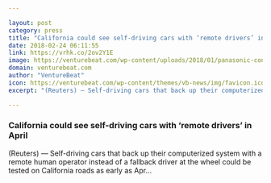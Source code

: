 ```yaml
---

layout: post
category: press
title: "California could see self-driving cars with ‘remote drivers’ in April"
date: 2018-02-24 06:11:55
link: https://vrhk.co/2ov2Y1E
image: https://venturebeat.com/wp-content/uploads/2018/01/panasonic-concept-car.jpg?fit=1200%2C594&strip=all
domain: venturebeat.com
author: "VentureBeat"
icon: https://venturebeat.com/wp-content/themes/vb-news/img/favicon.ico
excerpt: "(Reuters) — Self-driving cars that back up their computerized system with a remote human operator instead of a fallback driver at the wheel could be tested on California roads as early as Apr…"

---
```


### California could see self-driving cars with ‘remote drivers’ in April

(Reuters) — Self-driving cars that back up their computerized system with a remote human operator instead of a fallback driver at the wheel could be tested on California roads as early as Apr…